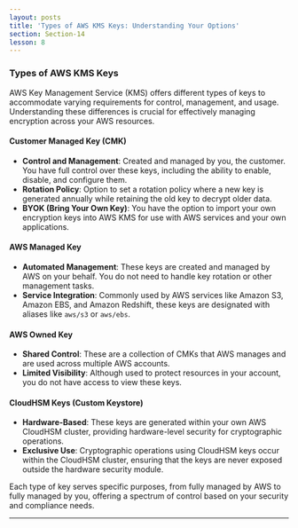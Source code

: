 ```yaml
---
layout: posts
title: 'Types of AWS KMS Keys: Understanding Your Options'
section: Section-14
lesson: 8
---
```


### Types of AWS KMS Keys

AWS Key Management Service (KMS) offers different types of keys to accommodate varying requirements for control, management, and usage. Understanding these differences is crucial for effectively managing encryption across your AWS resources.

<!-- pagebreak -->

#### Customer Managed Key (CMK)

- **Control and Management**: Created and managed by you, the customer. You have full control over these keys, including the ability to enable, disable, and configure them.
- **Rotation Policy**: Option to set a rotation policy where a new key is generated annually while retaining the old key to decrypt older data.
- **BYOK (Bring Your Own Key)**: You have the option to import your own encryption keys into AWS KMS for use with AWS services and your own applications.
<!-- pagebreak -->

#### AWS Managed Key

- **Automated Management**: These keys are created and managed by AWS on your behalf. You do not need to handle key rotation or other management tasks.
- **Service Integration**: Commonly used by AWS services like Amazon S3, Amazon EBS, and Amazon Redshift, these keys are designated with aliases like `aws/s3` or `aws/ebs`.
<!-- pagebreak -->

#### AWS Owned Key

- **Shared Control**: These are a collection of CMKs that AWS manages and are used across multiple AWS accounts.
- **Limited Visibility**: Although used to protect resources in your account, you do not have access to view these keys.
<!-- pagebreak -->

#### CloudHSM Keys (Custom Keystore)

- **Hardware-Based**: These keys are generated within your own AWS CloudHSM cluster, providing hardware-level security for cryptographic operations.
- **Exclusive Use**: Cryptographic operations using CloudHSM keys occur within the CloudHSM cluster, ensuring that the keys are never exposed outside the hardware security module.

Each type of key serves specific purposes, from fully managed by AWS to fully managed by you, offering a spectrum of control based on your security and compliance needs.

---
